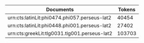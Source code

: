 | Documents                                                        | Tokens     |
| --                                                               | --         |
| urn:cts:latinLit:phi0474.phi057.perseus-lat2                     | 40454      |
| urn:cts:latinLit:phi0448.phi001.perseus-lat2                     | 27402      |
| urn:cts:greekLit:tlg0031.tlg001.perseus-lat2                     | 103703     |

